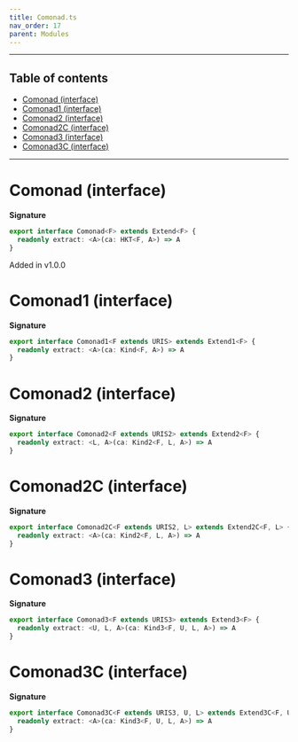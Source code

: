 ```yaml
---
title: Comonad.ts
nav_order: 17
parent: Modules
---
```


---

<h2 class="text-delta">Table of contents</h2>

- [Comonad (interface)](#comonad-interface)
- [Comonad1 (interface)](#comonad1-interface)
- [Comonad2 (interface)](#comonad2-interface)
- [Comonad2C (interface)](#comonad2c-interface)
- [Comonad3 (interface)](#comonad3-interface)
- [Comonad3C (interface)](#comonad3c-interface)

---

# Comonad (interface)

**Signature**

```ts
export interface Comonad<F> extends Extend<F> {
  readonly extract: <A>(ca: HKT<F, A>) => A
}
```

Added in v1.0.0

# Comonad1 (interface)

**Signature**

```ts
export interface Comonad1<F extends URIS> extends Extend1<F> {
  readonly extract: <A>(ca: Kind<F, A>) => A
}
```

# Comonad2 (interface)

**Signature**

```ts
export interface Comonad2<F extends URIS2> extends Extend2<F> {
  readonly extract: <L, A>(ca: Kind2<F, L, A>) => A
}
```

# Comonad2C (interface)

**Signature**

```ts
export interface Comonad2C<F extends URIS2, L> extends Extend2C<F, L> {
  readonly extract: <A>(ca: Kind2<F, L, A>) => A
}
```

# Comonad3 (interface)

**Signature**

```ts
export interface Comonad3<F extends URIS3> extends Extend3<F> {
  readonly extract: <U, L, A>(ca: Kind3<F, U, L, A>) => A
}
```

# Comonad3C (interface)

**Signature**

```ts
export interface Comonad3C<F extends URIS3, U, L> extends Extend3C<F, U, L> {
  readonly extract: <A>(ca: Kind3<F, U, L, A>) => A
}
```
